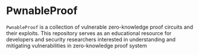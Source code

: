 # PwnableProof

`PwnableProof` is a collection of vulnerable zero-knowledge proof circuits and their exploits. This repository serves as an educational resource for developers and security researchers interested in understanding and mitigating vulnerabilities in zero-knowledge proof system
